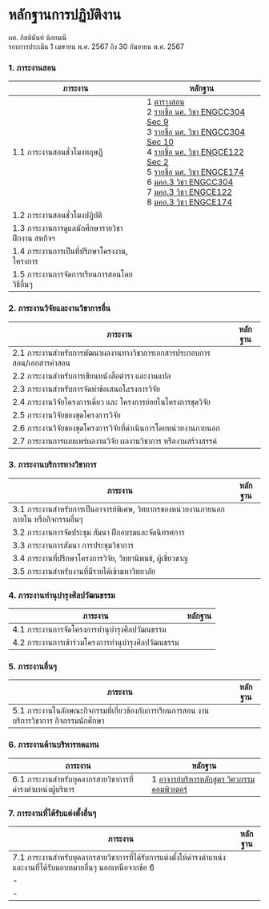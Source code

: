 # หลักฐานการปฏิบัติงาน
ผศ. กิตตินันท์ น้อยมณี <br />
รอบการประเมิน 1 เมษายน พ.ศ. 2567 ถึง 30 กันยายน พ.ศ. 2567

### 1. ภาระงานสอน
ภาระงาน | หลักฐาน
--- | ---
1.1 ภาระงานสอนชั่วโมงทฤษฏี|1 [ตารางสอน](#)<br />2 [รายชื่อ นศ. วิชา ENGCC304 Sec 9](https://drive.google.com/file/d/1M68WFaXAHS7291wcnrTNjBV2AkiIszyx/view?usp=drive_link)<br />3 [รายชื่อ นศ. วิชา ENGCC304 Sec 10](https://drive.google.com/file/d/1LuYjGM_SREasGi_SnWi0QH-I_t3rdREk/view?usp=drive_link)<br />4 [รายชื่อ นศ. วิชา ENGCE122 Sec 2](https://drive.google.com/file/d/1MkS8_cVIvMECzfp17nam60oq2Wo1sPrt/view?usp=drive_link)<br />5 [รายชื่อ นศ. วิชา ENGCE174](https://drive.google.com/file/d/16VYPNpWREvzUMKb-zn6gAoH3vInSesQ4/view?usp=drive_link)<br />6 [มคอ.3 วิชา ENGCC304](https://lms.rmutl.ac.th/tqf/detail/27453953985945704/922e2c99830074acf4a506a82f30031a)<br />7 [มคอ.3 วิชา ENGCE122](https://lms.rmutl.ac.th/tqf/detail/27453953985943334/30406d1bb8e6171a630ed93209adcd4d)<br />8 [มคอ.3 วิชา ENGCE174](https://lms.rmutl.ac.th/tqf/detail/28834716631175224/b4fb449ad94fe41bc91ba7df003847cd)<br />
1.2 ภาระงานสอนชั่วโมงปฏิบัติ|[](#)<br />
1.3 ภาระงานการดูแลนักศึกษารายวิชาฝึกงาน สหกิจฯ|[](#)<br /> 
1.4 ภาระงานการเป็นที่ปรึกษาโครงงาน, โครงการ|[](#)<br /> 
1.5 ภาระงานการจัดการเรียนการสอนโดยวิธีอื่นๆ|[](#)<br /> 

### 2. ภาระงานวิจัยและงานวิชาการอื่น
ภาระงาน | หลักฐาน
--- | ---
2.1 ภาระงานสำหรับการพัฒนาผลงานทางวิชาการเอกสารประกอบการสอน/เอกสารคำสอน|[](#)<br /> 
2.2 ภาระงานสำหรับการเขียนหนังสือตำรา และงานแปล|[](#)<br /> 
2.3 ภาระงานสำหรับการจัดทำข้อเสนอโ๕รงการวิจัย|[](#)<br /> 
2.4 ภาระงานวิจัยโครงการเดี่ยว และ โครงการย่อยในโครงการชุดวิจัย|[](#)<br /> 
2.5 ภาระงานวิจัยของชุดโครงการวิจัย|[](#)<br /> 
2.6 ภาระงานวิจัยของชุดโครงการวิจัยที่ดำเนินการโดยหน่วยงานภายนอก|[](#)<br /> 
2.7 ภาระงานการเผยแพร่ผลงานวิจัย ผลงานวิชาการ หรืองานสร้างสรรค์|[](#)<br /> 

### 3. ภาระงานบริการทางวิชาการ
ภาระงาน | หลักฐาน
--- | ---
3.1 ภาระงานสำหรับการเป็นอาจารย์พิเศษ, วิทยากรของหน่วยงานภายนอกภายใน หรือกิจกรรมอื่นๆ|[](#)<br /> 
3.2 ภาระงานการจัดประชุม สัมนา ฝึกอบรมและจัดนิทรศการ|[](#)<br /> 
3.3 ภาระงานการสัมนา การประชุมวิชาการ|[](#)<br /> 
3.4 ภาระงานที่ปรึกษาโครงการวิจัย, วิทยานิพนธ์, ผู้เชี่ยวชาญ|[](#)<br /> 
3.5 ภาระงานสำหรับงานที่มีรายได้เข้ามหาวิทยาลัย|[](#)<br /> 

### 4. ภาระงานทำนุบำรุงศิลปวัฒนธรรม
ภาระงาน | หลักฐาน
--- | ---
4.1 ภาระงานการจัดโครงการทำนุบำรุงศิลปวัฒนธรรม|[](#)<br /> 
4.2 ภาระงานการเข้าร่วมโครงการทำนุบำรุงศิลปวัฒนธรรม|[](#)<br /> 

### 5. ภาระงานอื่นๆ
ภาระงาน | หลักฐาน
--- | ---
5.1 ภาระงานในลักษณะกิจกรรมที่เกี่ยวข้องกับการเรียนการสอน งานบริการวิชาการ กิจกรรมนักศึกษา|[](#)<br /> 

### 6. ภาระงานด้านบริหารทดแทน
ภาระงาน | หลักฐาน
--- | ---
6.1 ภาระงานสำหรับบุคลากรสายวิชาการที่ดำรงตำแหน่งผู้บริหาร|1 [อาจารย์บริหารหลักสูตร วิศวกรรมคอมพิวเตอร์](#)<br /> 

### 7. ภาระงานที่ได้รับแต่งตั้งอื่นๆ
ภาระงาน | หลักฐาน
--- | ---
7.1 ภาระงานสำหรับบุคลากรสายวิชาการที่ได้รับการแต่งตั้งให้ดำรงตำแหน่งและงานที่ได้รับมอบหมายอื่นๆ นอกเหนือจากข้อ 6|[](#)<br /> 
-|[](#)<br /> 
-|[](#)<br /> 
